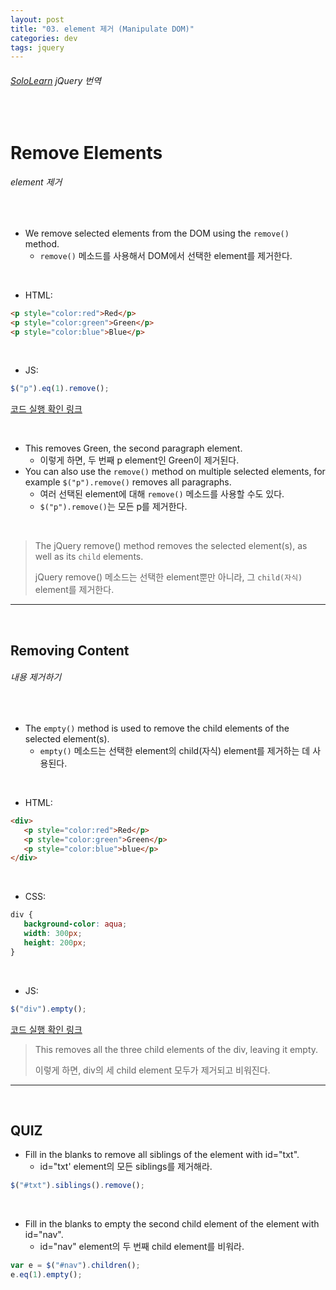 ```yaml
---
layout: post
title: "03. element 제거 (Manipulate DOM)"
categories: dev
tags: jquery
---
```


###### [SoloLearn](https://www.sololearn.com/) jQuery 번역

<br>

# Remove Elements

###### element 제거

<br>

- We remove selected elements from the DOM using the `remove()` method.
  - `remove()` 메소드를 사용해서 DOM에서 선택한 element를 제거한다.

<br>

- HTML:

```html
<p style="color:red">Red</p>
<p style="color:green">Green</p>
<p style="color:blue">Blue</p>
```

<br>

- JS:

```js
$("p").eq(1).remove();
```

[코드 실행 확인 링크](https://code.sololearn.com/1124/#js)

<br>

- This removes Green, the second paragraph element.
  - 이렇게 하면, 두 번째 p element인 Green이 제거된다.
- You can also use the `remove()` method on multiple selected elements, for example `$("p").remove()` removes all paragraphs.
  - 여러 선택된 element에 대해 `remove()` 메소드를 사용할 수도 있다.
  - `$("p").remove()`는 모든 p를 제거한다.

<br>

> The jQuery remove() method removes the selected element(s), as well as its `child` elements.
>
> jQuery remove() 메소드는 선택한 element뿐만 아니라, 그 `child(자식)` element를 제거한다.

------

<br>

## Removing Content

###### 내용 제거하기

<br>

- The `empty()` method is used to remove the child elements of the selected element(s).
  - `empty()` 메소드는 선택한 element의 child(자식) element를 제거하는 데 사용된다.

<br>

- HTML:

```html
<div>
   <p style="color:red">Red</p>
   <p style="color:green">Green</p>
   <p style="color:blue">blue</p>
</div>
```

<br>

- CSS:

```css
div {
   background-color: aqua;
   width: 300px;
   height: 200px;
}
```

<br>

- JS:

```js
$("div").empty();
```

[코드 실행 확인 링크](https://code.sololearn.com/1125/#js)

> This removes all the three child elements of the div, leaving it empty.
>
> 이렇게 하면, div의 세 child element 모두가 제거되고 비워진다.

------

<br>

## QUIZ

- Fill in the blanks to remove all siblings of the element with id="txt".
  - id="txt' element의 모든 siblings를 제거해라.

```js
$("#txt").siblings().remove();
```

<br>

- Fill in the blanks to empty the second child element of the element with id="nav".
  - id="nav" element의 두 번째 child element를 비워라.

```js
var e = $("#nav").children();
e.eq(1).empty();
```

<br>
